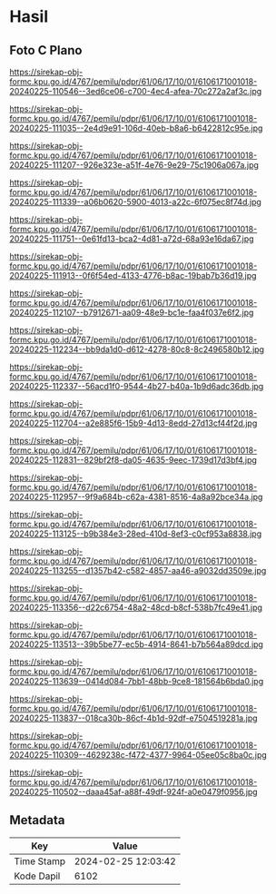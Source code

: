 # Hasil

## Foto C Plano

https://sirekap-obj-formc.kpu.go.id/4767/pemilu/pdpr/61/06/17/10/01/6106171001018-20240225-110546--3ed6ce06-c700-4ec4-afea-70c272a2af3c.jpg

https://sirekap-obj-formc.kpu.go.id/4767/pemilu/pdpr/61/06/17/10/01/6106171001018-20240225-111035--2e4d9e91-106d-40eb-b8a6-b6422812c95e.jpg

https://sirekap-obj-formc.kpu.go.id/4767/pemilu/pdpr/61/06/17/10/01/6106171001018-20240225-111207--926e323e-a51f-4e76-9e29-75c1906a067a.jpg

https://sirekap-obj-formc.kpu.go.id/4767/pemilu/pdpr/61/06/17/10/01/6106171001018-20240225-111339--a06b0620-5900-4013-a22c-6f075ec8f74d.jpg

https://sirekap-obj-formc.kpu.go.id/4767/pemilu/pdpr/61/06/17/10/01/6106171001018-20240225-111751--0e61fd13-bca2-4d81-a72d-68a93e16da67.jpg

https://sirekap-obj-formc.kpu.go.id/4767/pemilu/pdpr/61/06/17/10/01/6106171001018-20240225-111913--0f6f54ed-4133-4776-b8ac-19bab7b36d19.jpg

https://sirekap-obj-formc.kpu.go.id/4767/pemilu/pdpr/61/06/17/10/01/6106171001018-20240225-112107--b7912671-aa09-48e9-bc1e-faa4f037e6f2.jpg

https://sirekap-obj-formc.kpu.go.id/4767/pemilu/pdpr/61/06/17/10/01/6106171001018-20240225-112234--bb9da1d0-d612-4278-80c8-8c2496580b12.jpg

https://sirekap-obj-formc.kpu.go.id/4767/pemilu/pdpr/61/06/17/10/01/6106171001018-20240225-112337--56acd1f0-9544-4b27-b40a-1b9d6adc36db.jpg

https://sirekap-obj-formc.kpu.go.id/4767/pemilu/pdpr/61/06/17/10/01/6106171001018-20240225-112704--a2e885f6-15b9-4d13-8edd-27d13cf44f2d.jpg

https://sirekap-obj-formc.kpu.go.id/4767/pemilu/pdpr/61/06/17/10/01/6106171001018-20240225-112831--829bf2f8-da05-4635-9eec-1739d17d3bf4.jpg

https://sirekap-obj-formc.kpu.go.id/4767/pemilu/pdpr/61/06/17/10/01/6106171001018-20240225-112957--9f9a684b-c62a-4381-8516-4a8a92bce34a.jpg

https://sirekap-obj-formc.kpu.go.id/4767/pemilu/pdpr/61/06/17/10/01/6106171001018-20240225-113125--b9b384e3-28ed-410d-8ef3-c0cf953a8838.jpg

https://sirekap-obj-formc.kpu.go.id/4767/pemilu/pdpr/61/06/17/10/01/6106171001018-20240225-113255--d1357b42-c582-4857-aa46-a9032dd3509e.jpg

https://sirekap-obj-formc.kpu.go.id/4767/pemilu/pdpr/61/06/17/10/01/6106171001018-20240225-113356--d22c6754-48a2-48cd-b8cf-538b7fc49e41.jpg

https://sirekap-obj-formc.kpu.go.id/4767/pemilu/pdpr/61/06/17/10/01/6106171001018-20240225-113513--39b5be77-ec5b-4914-8641-b7b564a89dcd.jpg

https://sirekap-obj-formc.kpu.go.id/4767/pemilu/pdpr/61/06/17/10/01/6106171001018-20240225-113639--0414d084-7bb1-48bb-9ce8-181564b6bda0.jpg

https://sirekap-obj-formc.kpu.go.id/4767/pemilu/pdpr/61/06/17/10/01/6106171001018-20240225-113837--018ca30b-86cf-4b1d-92df-e7504519281a.jpg

https://sirekap-obj-formc.kpu.go.id/4767/pemilu/pdpr/61/06/17/10/01/6106171001018-20240225-110309--4629238c-f472-4377-9964-05ee05c8ba0c.jpg

https://sirekap-obj-formc.kpu.go.id/4767/pemilu/pdpr/61/06/17/10/01/6106171001018-20240225-110502--daaa45af-a88f-49df-924f-a0e0479f0956.jpg


## Metadata

| Key        | Value               |
| ---------- | ------------------- |
| Time Stamp | 2024-02-25 12:03:42 |
| Kode Dapil | 6102                |



